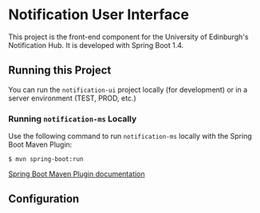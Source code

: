 # Notification User Interface

This project is the front-end component for the University of Edinburgh's Notification Hub.  It is
developed with Spring Boot 1.4.

## Running this Project

You can run the `notification-ui` project locally (for development) or in a server environment
(TEST, PROD, etc.)

### Running `notification-ms` Locally

Use the following command to run `notification-ms` locally with the Spring Boot Maven Plugin:

```
$ mvn spring-boot:run
```

[Spring Boot Maven Plugin documentation][]

## Configuration


[Spring Boot Maven Plugin documentation]: https://docs.spring.io/spring-boot/docs/current/reference/html/using-boot-running-your-application.html#using-boot-running-with-the-maven-plugin
